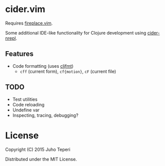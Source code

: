 # cider.vim

Requires [fireplace.vim](https://github.com/tpope/vim-fireplace).

Some additional IDE-like functionality for Clojure development using
[cider-nrepl](https://github.com/clojure-emacs/cider-nrepl).

## Features

- Code formatting (uses [cljfmt](https://github.com/weavejester/cljfmt))
  - `cff` (current form), `cf{motion}`, `cF` (current file)

## TODO

- Test utilities
- Code reloading
- Undefine var
- Inspecting, tracing, debugging?

# License

Copyright (C) 2015 Juho Teperi

Distributed under the MIT License.
